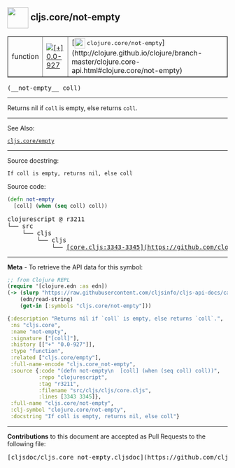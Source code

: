 ## <img width="48px" valign="middle" src="http://i.imgur.com/Hi20huC.png"> cljs.core/not-empty

 <table border="1">
<tr>

<td>function</td>
<td><a href="https://github.com/cljsinfo/cljs-api-docs/tree/0.0-927"><img valign="middle" alt="[+] 0.0-927" src="https://img.shields.io/badge/+-0.0--927-lightgrey.svg"></a> </td>
<td>
[<img height="24px" valign="middle" src="http://i.imgur.com/1GjPKvB.png"> <samp>clojure.core/not-empty</samp>](http://clojure.github.io/clojure/branch-master/clojure.core-api.html#clojure.core/not-empty)
</td>
</tr>
</table>

 <samp>
(__not-empty__ coll)<br>
</samp>

---

Returns nil if `coll` is empty, else returns `coll`.

---


See Also:

[`cljs.core/empty`](cljs.core_empty.md)<br>

---

Source docstring:

```
If coll is empty, returns nil, else coll
```

Source code:

```clj
(defn not-empty
  [coll] (when (seq coll) coll))
```

 <pre>
clojurescript @ r3211
└── src
    └── cljs
        └── cljs
            └── <ins>[core.cljs:3343-3345](https://github.com/clojure/clojurescript/blob/r3211/src/cljs/cljs/core.cljs#L3343-L3345)</ins>
</pre>


---

__Meta__ - To retrieve the API data for this symbol:

```clj
;; from Clojure REPL
(require '[clojure.edn :as edn])
(-> (slurp "https://raw.githubusercontent.com/cljsinfo/cljs-api-docs/catalog/cljs-api.edn")
    (edn/read-string)
    (get-in [:symbols "cljs.core/not-empty"]))
```

```clj
{:description "Returns nil if `coll` is empty, else returns `coll`.",
 :ns "cljs.core",
 :name "not-empty",
 :signature ["[coll]"],
 :history [["+" "0.0-927"]],
 :type "function",
 :related ["cljs.core/empty"],
 :full-name-encode "cljs.core_not-empty",
 :source {:code "(defn not-empty\n  [coll] (when (seq coll) coll))",
          :repo "clojurescript",
          :tag "r3211",
          :filename "src/cljs/cljs/core.cljs",
          :lines [3343 3345]},
 :full-name "cljs.core/not-empty",
 :clj-symbol "clojure.core/not-empty",
 :docstring "If coll is empty, returns nil, else coll"}

```

---

__Contributions__ to this document are accepted as Pull Requests to the following file:

 <pre>
[cljsdoc/cljs.core_not-empty.cljsdoc](https://github.com/cljsinfo/cljs-api-docs/blob/master/cljsdoc/cljs.core_not-empty.cljsdoc)
</pre>

